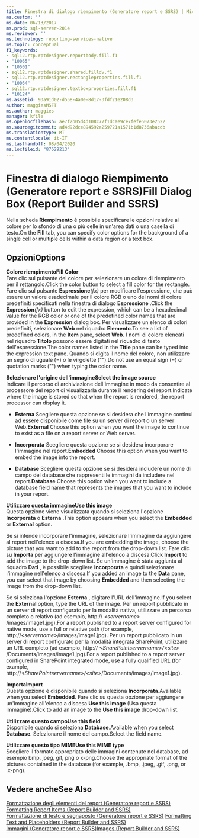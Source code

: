 ```yaml
---
title: Finestra di dialogo riempimento (Generatore report e SSRS) | Microsoft Docs
ms.custom: ''
ms.date: 06/13/2017
ms.prod: sql-server-2014
ms.reviewer: ''
ms.technology: reporting-services-native
ms.topic: conceptual
f1_keywords:
- sql12.rtp.rptdesigner.reportbody.fill.f1
- "10065"
- "10501"
- sql12.rtp.rptdesigner.shared.filldv.f1
- sql12.rtp.rptdesigner.rectangleproperties.fill.f1
- "10064"
- sql12.rtp.rptdesigner.textboxproperties.fill.f1
- "10124"
ms.assetid: 93a91d02-d558-4a0e-8d17-3fdf21e208d3
author: maggiesMSFT
ms.author: maggies
manager: kfile
ms.openlocfilehash: ae7f2b05d4d108c77f1dcae9ce7fefe5073e2522
ms.sourcegitcommit: ad4d92dce894592a259721a1571b1d8736abacdb
ms.translationtype: MT
ms.contentlocale: it-IT
ms.lasthandoff: 08/04/2020
ms.locfileid: "87629213"
---
```

# <a name="fill-dialog-box-report-builder-and-ssrs"></a><span data-ttu-id="9d5f7-102">Finestra di dialogo Riempimento (Generatore report e SSRS)</span><span class="sxs-lookup"><span data-stu-id="9d5f7-102">Fill Dialog Box (Report Builder and SSRS)</span></span>
  <span data-ttu-id="9d5f7-103">Nella scheda **Riempimento** è possibile specificare le opzioni relative al colore per lo sfondo di una o più celle in un'area dati o una casella di testo.</span><span class="sxs-lookup"><span data-stu-id="9d5f7-103">On the **Fill** tab, you can specify color options for the background of a single cell or multiple cells within a data region or a text box.</span></span>  
  
## <a name="options"></a><span data-ttu-id="9d5f7-104">Opzioni</span><span class="sxs-lookup"><span data-stu-id="9d5f7-104">Options</span></span>  
 <span data-ttu-id="9d5f7-105">**Colore riempimento**</span><span class="sxs-lookup"><span data-stu-id="9d5f7-105">**Fill Color**</span></span>  
 <span data-ttu-id="9d5f7-106">Fare clic sul pulsante del colore per selezionare un colore di riempimento per il rettangolo.</span><span class="sxs-lookup"><span data-stu-id="9d5f7-106">Click the color button to select a fill color for the rectangle.</span></span> <span data-ttu-id="9d5f7-107">Fare clic sul pulsante **Espressione**_(fx)_ per modificare l'espressione, che può essere un valore esadecimale per il colore RGB o uno dei nomi di colore predefiniti specificati nella finestra di dialogo **Espressione** .</span><span class="sxs-lookup"><span data-stu-id="9d5f7-107">Click the **Expression**_(fx)_ button to edit the expression, which can be a hexadecimal value for the RGB color or one of the predefined color names that are provided in the **Expression** dialog box.</span></span> <span data-ttu-id="9d5f7-108">Per visualizzare un elenco di colori predefiniti, selezionare **Web** nel riquadro **Elemento**.</span><span class="sxs-lookup"><span data-stu-id="9d5f7-108">To see a list of predefined colors, in the **Item** pane, select **Web**.</span></span> <span data-ttu-id="9d5f7-109">I nomi di colore elencati nel riquadro **Titolo** possono essere digitati nel riquadro di testo dell'espressione.</span><span class="sxs-lookup"><span data-stu-id="9d5f7-109">The color names listed in the **Title** pane can be typed into the expression text pane.</span></span> <span data-ttu-id="9d5f7-110">Quando si digita il nome del colore, non utilizzare un segno di uguale (=) o le virgolette ("").</span><span class="sxs-lookup"><span data-stu-id="9d5f7-110">Do not use an equal sign (=) or quotation marks ("") when typing the color name.</span></span>  
  
 <span data-ttu-id="9d5f7-111">**Selezionare l'origine dell'immagine**</span><span class="sxs-lookup"><span data-stu-id="9d5f7-111">**Select the image source**</span></span>  
 <span data-ttu-id="9d5f7-112">Indicare il percorso di archiviazione dell'immagine in modo da consentire al processore del report di visualizzarla durante il rendering del report.</span><span class="sxs-lookup"><span data-stu-id="9d5f7-112">Indicate where the image is stored so that when the report is rendered, the report processor can display it.</span></span>  
  
-   <span data-ttu-id="9d5f7-113">**Esterna** Scegliere questa opzione se si desidera che l'immagine continui ad essere disponibile come file su un server di report o un server Web.</span><span class="sxs-lookup"><span data-stu-id="9d5f7-113">**External** Choose this option when you want the image to continue to exist as a file on a report server or Web server.</span></span>  
  
-   <span data-ttu-id="9d5f7-114">**Incorporata** Scegliere questa opzione se si desidera incorporare l'immagine nel report.</span><span class="sxs-lookup"><span data-stu-id="9d5f7-114">**Embedded** Choose this option when you want to embed the image into the report.</span></span>  
  
-   <span data-ttu-id="9d5f7-115">**Database** Scegliere questa opzione se si desidera includere un nome di campo del database che rappresenti le immagini da includere nel report.</span><span class="sxs-lookup"><span data-stu-id="9d5f7-115">**Database** Choose this option when you want to include a database field name that represents the images that you want to include in your report.</span></span>  
  
 <span data-ttu-id="9d5f7-116">**Utilizzare questa immagine**</span><span class="sxs-lookup"><span data-stu-id="9d5f7-116">**Use this image**</span></span>  
 <span data-ttu-id="9d5f7-117">Questa opzione viene visualizzata quando si seleziona l'opzione **Incorporata** o **Esterna** .</span><span class="sxs-lookup"><span data-stu-id="9d5f7-117">This option appears when you select the **Embedded** or **External** option.</span></span>  
  
 <span data-ttu-id="9d5f7-118">Se si intende incorporare l'immagine, selezionare l'immagine da aggiungere al report nell'elenco a discesa.</span><span class="sxs-lookup"><span data-stu-id="9d5f7-118">If you are embedding the image, choose the picture that you want to add to the report from the drop-down list.</span></span> <span data-ttu-id="9d5f7-119">Fare clic su **Importa** per aggiungere l'immagine all'elenco a discesa.</span><span class="sxs-lookup"><span data-stu-id="9d5f7-119">Click **Import** to add the image to the drop-down list.</span></span> <span data-ttu-id="9d5f7-120">Se un'immagine è stata aggiunta al riquadro **Dati** , è possibile scegliere **Incorporata** e quindi selezionare l'immagine nell'elenco a discesa.</span><span class="sxs-lookup"><span data-stu-id="9d5f7-120">If you added an image to the **Data** pane, you can select that image by choosing **Embedded** and then selecting the image from the drop-down list.</span></span>  
  
 <span data-ttu-id="9d5f7-121">Se si seleziona l'opzione **Esterna** , digitare l'URL dell'immagine.</span><span class="sxs-lookup"><span data-stu-id="9d5f7-121">If you select the **External** option, type the URL of the image.</span></span> <span data-ttu-id="9d5f7-122">Per un report pubblicato in un server di report configurato per la modalità nativa, utilizzare un percorso completo o relativo (ad esempio, http:// *\<servername>* /images/image1.jpg).</span><span class="sxs-lookup"><span data-stu-id="9d5f7-122">For a report published to a report server configured for native mode, use a full or relative path (for example, http://*\<servername>*/images/image1.jpg).</span></span> <span data-ttu-id="9d5f7-123">Per un report pubblicato in un server di report configurato per la modalità integrata SharePoint, utilizzare un URL completo (ad esempio, http:// *\<SharePointservername>/\<site>* /Documents/images/image1.jpg).</span><span class="sxs-lookup"><span data-stu-id="9d5f7-123">For a report published to a report server configured in SharePoint integrated mode, use a fully qualified URL (for example, http://*\<SharePointservername>/\<site>*/Documents/images/image1.jpg).</span></span>  
  
 <span data-ttu-id="9d5f7-124">**Importa**</span><span class="sxs-lookup"><span data-stu-id="9d5f7-124">**Import**</span></span>  
 <span data-ttu-id="9d5f7-125">Questa opzione è disponibile quando si seleziona **Incorporata**.</span><span class="sxs-lookup"><span data-stu-id="9d5f7-125">Available when you select **Embedded**.</span></span> <span data-ttu-id="9d5f7-126">Fare clic su questa opzione per aggiungere un'immagine all'elenco a discesa **Use this image** (Usa questa immagine).</span><span class="sxs-lookup"><span data-stu-id="9d5f7-126">Click to add an image to the **Use this image** drop-down list.</span></span>  
  
 <span data-ttu-id="9d5f7-127">**Utilizzare questo campo**</span><span class="sxs-lookup"><span data-stu-id="9d5f7-127">**Use this field**</span></span>  
 <span data-ttu-id="9d5f7-128">Disponibile quando si seleziona **Database**.</span><span class="sxs-lookup"><span data-stu-id="9d5f7-128">Available when you select **Database**.</span></span> <span data-ttu-id="9d5f7-129">Selezionare il nome del campo.</span><span class="sxs-lookup"><span data-stu-id="9d5f7-129">Select the field name.</span></span>  
  
 <span data-ttu-id="9d5f7-130">**Utilizzare questo tipo MIME**</span><span class="sxs-lookup"><span data-stu-id="9d5f7-130">**Use this MIME type**</span></span>  
 <span data-ttu-id="9d5f7-131">Scegliere il formato appropriato delle immagini contenute nel database, ad esempio bmp, jpeg, gif, png o x-png.</span><span class="sxs-lookup"><span data-stu-id="9d5f7-131">Choose the appropriate format of the pictures contained in the database (for example, .bmp, .jpeg, .gif, .png, or .x-png).</span></span>  
  
## <a name="see-also"></a><span data-ttu-id="9d5f7-132">Vedere anche</span><span class="sxs-lookup"><span data-stu-id="9d5f7-132">See Also</span></span>  
 <span data-ttu-id="9d5f7-133">[Formattazione degli elementi del report &#40;Generatore report e SSRS&#41;](report-design/formatting-report-items-report-builder-and-ssrs.md) </span><span class="sxs-lookup"><span data-stu-id="9d5f7-133">[Formatting Report Items &#40;Report Builder and SSRS&#41;](report-design/formatting-report-items-report-builder-and-ssrs.md) </span></span>  
 <span data-ttu-id="9d5f7-134">[Formattazione di testo e segnaposto &#40;Generatore report e SSRS&#41;](report-design/formatting-text-and-placeholders-report-builder-and-ssrs.md) </span><span class="sxs-lookup"><span data-stu-id="9d5f7-134">[Formatting Text and Placeholders &#40;Report Builder and SSRS&#41;](report-design/formatting-text-and-placeholders-report-builder-and-ssrs.md) </span></span>  
 [<span data-ttu-id="9d5f7-135">Immagini &#40;Generatore report e SSRS&#41;</span><span class="sxs-lookup"><span data-stu-id="9d5f7-135">Images &#40;Report Builder and SSRS&#41;</span></span>](report-design/images-report-builder-and-ssrs.md)  
  
  
